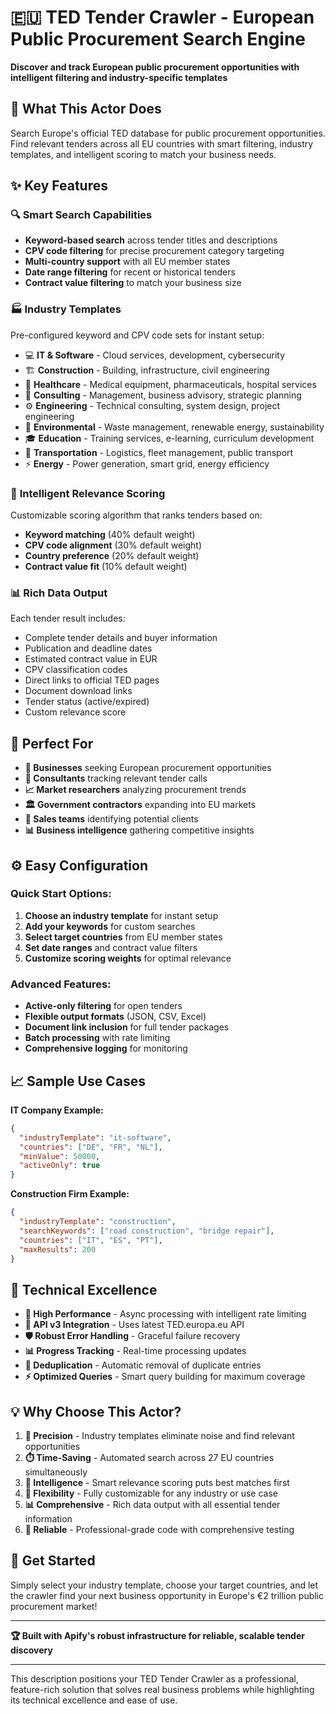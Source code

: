 # 🇪🇺 TED Tender Crawler - European Public Procurement Search Engine

**Discover and track European public procurement opportunities with intelligent filtering and industry-specific templates**

## 🎯 What This Actor Does

Search Europe's official TED database for public procurement opportunities. Find relevant tenders across all EU countries with smart filtering, industry templates, and intelligent scoring to match your business needs.

## ✨ Key Features

### 🔍 **Smart Search Capabilities**
- **Keyword-based search** across tender titles and descriptions
- **CPV code filtering** for precise procurement category targeting
- **Multi-country support** with all EU member states
- **Date range filtering** for recent or historical tenders
- **Contract value filtering** to match your business size

### 🏭 **Industry Templates** 
Pre-configured keyword and CPV code sets for instant setup:
- 💻 **IT & Software** - Cloud services, development, cybersecurity
- 🏗️ **Construction** - Building, infrastructure, civil engineering
- 🏥 **Healthcare** - Medical equipment, pharmaceuticals, hospital services
- 💼 **Consulting** - Management, business advisory, strategic planning
- ⚙️ **Engineering** - Technical consulting, system design, project engineering
- 🌿 **Environmental** - Waste management, renewable energy, sustainability
- 🎓 **Education** - Training services, e-learning, curriculum development
- 🚛 **Transportation** - Logistics, fleet management, public transport
- ⚡ **Energy** - Power generation, smart grid, energy efficiency

### 🎯 **Intelligent Relevance Scoring**
Customizable scoring algorithm that ranks tenders based on:
- **Keyword matching** (40% default weight)
- **CPV code alignment** (30% default weight)  
- **Country preference** (20% default weight)
- **Contract value fit** (10% default weight)

### 📊 **Rich Data Output**
Each tender result includes:
- Complete tender details and buyer information
- Publication and deadline dates
- Estimated contract value in EUR
- CPV classification codes
- Direct links to official TED pages
- Document download links
- Tender status (active/expired)
- Custom relevance score

## 🚀 Perfect For

- **🏢 Businesses** seeking European procurement opportunities
- **👔 Consultants** tracking relevant tender calls
- **📈 Market researchers** analyzing procurement trends
- **🏛️ Government contractors** expanding into EU markets
- **💼 Sales teams** identifying potential clients
- **📊 Business intelligence** gathering competitive insights

## ⚙️ Easy Configuration

### Quick Start Options:
1. **Choose an industry template** for instant setup
2. **Add your keywords** for custom searches  
3. **Select target countries** from EU member states
4. **Set date ranges** and contract value filters
5. **Customize scoring weights** for optimal relevance

### Advanced Features:
- **Active-only filtering** for open tenders
- **Flexible output formats** (JSON, CSV, Excel)
- **Document link inclusion** for full tender packages
- **Batch processing** with rate limiting
- **Comprehensive logging** for monitoring

## 📈 Sample Use Cases

**IT Company Example:**
```json
{
  "industryTemplate": "it-software",
  "countries": ["DE", "FR", "NL"],
  "minValue": 50000,
  "activeOnly": true
}
```

**Construction Firm Example:**
```json
{
  "industryTemplate": "construction", 
  "searchKeywords": ["road construction", "bridge repair"],
  "countries": ["IT", "ES", "PT"],
  "maxResults": 200
}
```

## 🔧 Technical Excellence

- **🚀 High Performance** - Async processing with intelligent rate limiting
- **📡 API v3 Integration** - Uses latest TED.europa.eu API
- **🛡️ Robust Error Handling** - Graceful failure recovery
- **📊 Progress Tracking** - Real-time processing updates
- **🔄 Deduplication** - Automatic removal of duplicate entries
- **⚡ Optimized Queries** - Smart query building for maximum coverage

## 💡 Why Choose This Actor?

1. **🎯 Precision** - Industry templates eliminate noise and find relevant opportunities
2. **⏱️ Time-Saving** - Automated search across 27 EU countries simultaneously  
3. **🧠 Intelligence** - Smart relevance scoring puts best matches first
4. **🔧 Flexibility** - Fully customizable for any industry or use case
5. **📊 Comprehensive** - Rich data output with all essential tender information
6. **🚀 Reliable** - Professional-grade code with comprehensive testing

## 🎉 Get Started

Simply select your industry template, choose your target countries, and let the crawler find your next business opportunity in Europe's €2 trillion public procurement market!

---

**🏆 Built with Apify's robust infrastructure for reliable, scalable tender discovery**

---

This description positions your TED Tender Crawler as a professional, feature-rich solution that solves real business problems while highlighting its technical excellence and ease of use.